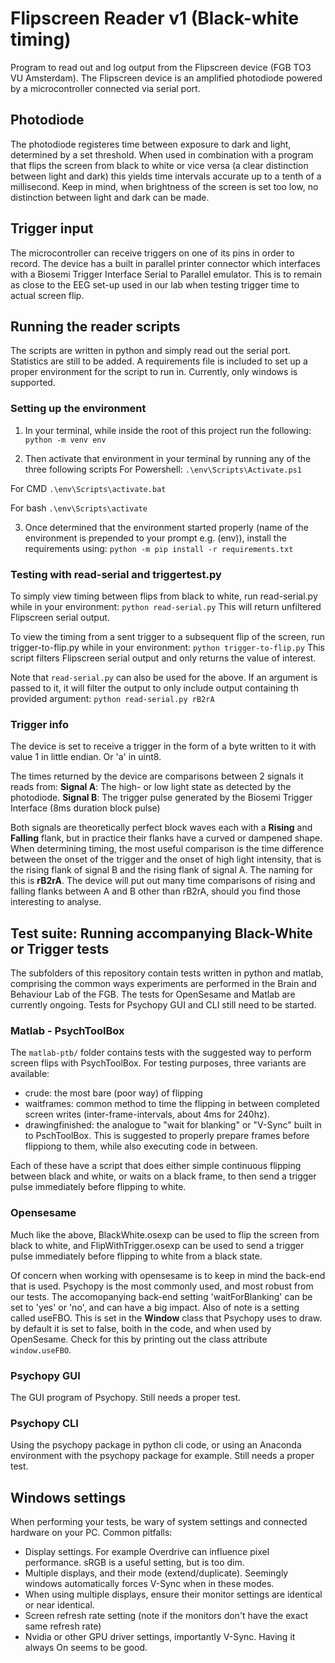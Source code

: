 # Flipscreen Reader v1 (Black-white timing)

Program to read out and log output from the Flipscreen device (FGB TO3 VU Amsterdam). The Flipscreen device is an amplified photodiode powered by a microcontroller connected via serial port. 

## Photodiode
The photodiode registeres time between exposure to dark and light, determined by a set threshold. When used in combination with a program that flips the screen from black to white or vice versa (a clear distinction between light and dark) this yields time intervals accurate up to a tenth of a millisecond. Keep in mind, when brightness of the screen is set too low, no distinction between light and dark can be made.

## Trigger input
The microcontroller can receive triggers on one of its pins in order to record. The device has a built in parallel printer connector which interfaces with a Biosemi Trigger Interface Serial to Parallel emulator. This is to remain as close to the EEG set-up used in our lab when testing trigger time to actual screen flip.

## Running the reader scripts
The scripts are written in python and simply read out the serial port. Statistics are still to be added. A requirements file is included to set up a proper environment for the script to run in.
Currently, only windows is supported.

### Setting up the environment
1. In your terminal, while inside the root of this project run the following:
`python -m venv env`

2. Then activate that environment in your terminal by running any of the three following scripts
For Powershell:
`.\env\Scripts\Activate.ps1`

For CMD
`.\env\Scripts\activate.bat`

For bash
`.\env\Scripts\activate`

3. Once determined that the environment started properly (name of the environment is prepended to your prompt e.g. (env)), install the requirements using:
`python -m pip install -r requirements.txt`


### Testing with read-serial and triggertest.py
To simply view timing between flips from black to white, run read-serial.py while in your environment:
`python read-serial.py`
This will return unfiltered Flipscreen serial output.


To view the timing from a sent trigger to a subsequent flip of the screen, run trigger-to-flip.py while in your environment:
`python trigger-to-flip.py`
This script filters Flipscreen serial output and only returns the value of interest.

Note that `read-serial.py` can also be used for the above. If an argument is passed to it, it will filter the output to only include output containing th provided argument:
`python read-serial.py rB2rA`

### Trigger info
The device is set to receive a trigger in the form of a byte written to it with value 1 in little endian. Or 'a' in uint8.

The times returned by the device are comparisons between 2 signals it reads from:
**Signal A**: The high- or low light state as detected by the photodiode. 
**Signal B**: The trigger pulse generated by the Biosemi Trigger Interface (8ms duration block pulse)

Both signals are theoretically perfect block waves each with a **Rising** and **Falling** flank, but in practice their flanks have a curved or dampened shape.
When determining timing, the most useful comparison is the time difference between the onset of the trigger and the onset of high light intensity, that is the rising flank of signal B and the rising flank of signal A. The naming for this is **rB2rA**. The device will put out many time comparisons of rising and falling flanks between A and B other than rB2rA, should you find those interesting to analyse.


## Test suite: Running accompanying Black-White or Trigger tests
The subfolders of this repository contain tests written in python and matlab, comprising the common ways experiments are performed in the Brain and Behaviour Lab of the FGB. The tests for OpenSesame and Matlab are currently ongoing. Tests for Psychopy GUI and CLI still need to be started. 

### Matlab - PsychToolBox
The `matlab-ptb/` folder contains tests with the suggested way to perform screen flips with PsychToolBox. For testing purposes, three variants are available: 
- crude: the most bare (poor way) of flipping 
- waitframes: common method to time the flipping in between completed screen writes (inter-frame-intervals, about 4ms for 240hz). 
- drawingfinished: the analogue to "wait for blanking" or "V-Sync" built in to PschToolBox. This is suggested to properly prepare frames before flippiong to them, while also executing code in between.

Each of these have a script that does either simple continuous flipping between black and white, or waits on a black frame, to then send a trigger pulse immediately before flipping to white.

### Opensesame
Much like the above, BlackWhite.osexp can be used to flip the screen from black to white, and FlipWithTrigger.osexp can be used to send a trigger pulse immediately before flipping to white from a black state.

Of concern when working with opensesame is to keep in mind the back-end that is used. Psychopy is the most commonly used, and most robust from our tests. The accomopanying back-end setting 'waitForBlanking' can be set to 'yes' or 'no', and can have a big impact. Also of note is a setting called useFBO. This is set in the **Window** class that Psychopy uses to draw. by default it is set to false, boith in the code, and when used by OpenSesame. Check for this by printing out the class attribute `window.useFBO`.

### Psychopy GUI
The GUI program of Psychopy. Still needs a proper test.

### Psychopy CLI
Using the psychopy package in python cli code, or using an Anaconda environment with the psychopy package for example. Still needs a proper test.


## Windows settings
When performing your tests, be wary of system settings and connected hardware on your PC. 
Common pitfalls:
- Display settings. For example Overdrive can influence pixel performance. sRGB is a useful setting, but is too dim.
- Multiple displays, and their mode (extend/duplicate). Seemingly windows automatically forces V-Sync when in these modes.
- When using multiple displays, ensure their monitor settings are identical or near identical.
- Screen refresh rate setting (note if the monitors don't have the exact same refresh rate)
- Nvidia or other GPU driver settings, importantly V-Sync. Having it always On seems to be good.



